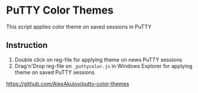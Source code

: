 # PuTTY Color Themes
This script applies color theme on saved sessions in PuTTY

## Instruction 
1. Double click on reg-file for applying theme on news PuTTY sessions 
2. Drag'n'Drop reg-file on `_puttycolor.js` in Windows Explorer for applying theme on saved PuTTY sessions

https://github.com/AlexAkulov/putty-color-themes